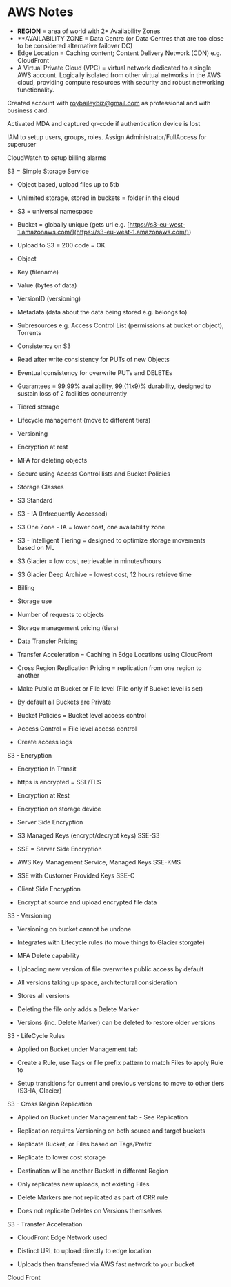 # AWS Notes

* **REGION** = area of world with 2+ Availability Zones
* **AVAILABILITY ZONE = Data Centre (or Data Centres that are too close to be considered alternative failover DC)
* Edge Location = Caching content; Content Delivery Network (CDN) e.g. CloudFront
* A Virtual Private Cloud (VPC) = virtual network dedicated to a single AWS account. Logically isolated from other virtual networks in the AWS cloud, providing compute resources with security and robust networking functionality.

Created account with roybaileybiz@gmail.com as professional and with business card.

  

Activated MDA and captured qr-code if authentication device is lost

  

IAM to setup users, groups, roles. Assign Administrator/FullAccess for superuser

  

CloudWatch to setup billing alarms

  

S3 = Simple Storage Service

-   Object based, upload files up to 5tb
    
-   Unlimited storage, stored in buckets = folder in the cloud
    
-   S3 = universal namespace
    
-   Bucket = globally unique (gets url e.g. [https://s3-eu-west-1.amazonaws.com/](https://s3-eu-west-1.amazonaws.com/)<bucketname>)
    
-   Upload to S3 = 200 code = OK
    
-   Object
    

-   Key (filename)
    
-   Value (bytes of data)
    
-   VersionID (versioning)
    
-   Metadata (data about the data being stored e.g. belongs to)
    
-   Subresources e.g. Access Control List (permissions at bucket or object), Torrents
    

-   Consistency on S3
    

-   Read after write consistency for PUTs of new Objects
    
-   Eventual consistency for overwrite PUTs and DELETEs
    

-   Guarantees = 99.99% availability, 99.(11x9)% durability, designed to sustain loss of 2 facilities concurrently
    
-   Tiered storage
    
-   Lifecycle management (move to different tiers)
    
-   Versioning
    
-   Encryption at rest
    
-   MFA for deleting objects
    
-   Secure using Access Control lists and Bucket Policies
    
-   Storage Classes
    

-   S3 Standard
    
-   S3 - IA (Infrequently Accessed)
    
-   S3 One Zone - IA = lower cost, one availability zone
    
-   S3 - Intelligent Tiering = designed to optimize storage movements based on ML
    
-   S3 Glacier = low cost, retrievable in minutes/hours
    
-   S3 Glacier Deep Archive = lowest cost, 12 hours retrieve time
    

-   Billing
    

-   Storage use
    
-   Number of requests to objects
    
-   Storage management pricing (tiers)
    
-   Data Transfer Pricing
    
-   Transfer Acceleration = Caching in Edge Locations using CloudFront
    
-   Cross Region Replication Pricing = replication from one region to another
    

-   Make Public at Bucket or File level (File only if Bucket level is set)
    
-   By default all Buckets are Private
    

-   Bucket Policies = Bucket level access control
    
-   Access Control = File level access control
    

-   Create access logs
    

S3 - Encryption

  

-   Encryption In Transit
    

-   https is encrypted = SSL/TLS
    

-   Encryption at Rest
    

-   Encryption on storage device
    

-   Server Side Encryption
    

-   S3 Managed Keys (encrypt/decrypt keys) SSE-S3
    

-   SSE = Server Side Encryption
    

-   AWS Key Management Service, Managed Keys SSE-KMS
    
-   SSE with Customer Provided Keys SSE-C
    

-   Client Side Encryption
    

-   Encrypt at source and upload encrypted file data
    

  

S3 - Versioning

-   Versioning on bucket cannot be undone
    
-   Integrates with Lifecycle rules (to move things to Glacier storgate)
    
-   MFA Delete capability
    
-   Uploading new version of file overwrites public access by default
    
-   All versions taking up space, architectural consideration
    
-   Stores all versions
    
-   Deleting the file only adds a Delete Marker
    
-   Versions (inc. Delete Marker) can be deleted to restore older versions
    

  

S3 - LifeCycle Rules

-   Applied on Bucket under Management tab
    
-   Create a Rule, use Tags or file prefix pattern to match Files to apply Rule to
    
-   Setup transitions for current and previous versions to move to other tiers (S3-IA, Glacier)
    

  

S3 - Cross Region Replication

-   Applied on Bucket under Management tab - See Replication
    
-   Replication requires Versioning on both source and target buckets
    
-   Replicate Bucket, or Files based on Tags/Prefix
    
-   Replicate to lower cost storage
    
-   Destination will be another Bucket in different Region
    
-   Only replicates new uploads, not existing Files
    
-   Delete Markers are not replicated as part of CRR rule
    
-   Does not replicate Deletes on Versions themselves
    

  

S3 - Transfer Acceleration

-   CloudFront Edge Network used
    
-   Distinct URL to upload directly to edge location
    
-   Uploads then transferred via AWS fast network to your bucket
    

Cloud Front
<!--stackedit_data:
eyJoaXN0b3J5IjpbNjk1MzYwNjQ5LDE3MDU5MTQzMjMsLTQ4OT
I1MTUwNCwtMTc3MzQ5NDQzMl19
-->